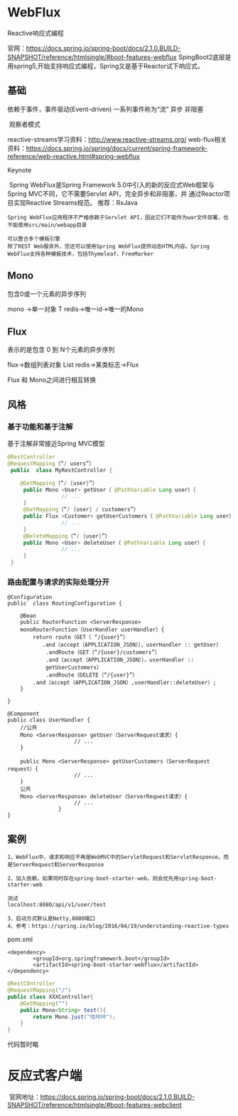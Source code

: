 

# WebFlux

Reactive响应式编程

官网：https://docs.spring.io/spring-boot/docs/2.1.0.BUILD-SNAPSHOT/reference/htmlsingle/#boot-features-webflux
SpingBoot2底层是用spring5,开始支持响应式编程，Spring又是基于Reactor试下响应式。

## 基础

依赖于事件，事件驱动(Event-driven)
		一系列事件称为“流”
		异步
		非阻塞

​	观察者模式

reactive-streams学习资料：http://www.reactive-streams.org/
web-flux相关资料：https://docs.spring.io/spring/docs/current/spring-framework-reference/web-reactive.html#spring-webflux

Keynote

​	Spring WebFlux是Spring Framework 5.0中引入的新的反应式Web框架与Spring MVC不同，它不需要Servlet API，完全异步和非阻塞，并 通过Reactor项目实现Reactive Streams规范。
推荐：RxJava

```
Spring WebFlux应用程序不严格依赖于Servlet API，因此它们不能作为war文件部署，也不能使用src/main/webapp目录
```

```
可以整合多个模板引擎
除了REST Web服务外，您还可以使用Spring WebFlux提供动态HTML内容。Spring WebFlux支持各种模板技术，包括Thymeleaf，FreeMarker
```



## Mono

包含0或一个元素的异步序列

mono ->单一对象  T   redis->唯一id->唯一的Mono<T>

## Flux

表示的是包含 0 到 N个元素的异步序列

flux->数组列表对象 List<T>   redis->某类标志->Flux<T>



Flux 和 Mono之间进行相互转换

## 风格

### 基于功能和基于注解

基于注解非常接近Spring MVC模型

```java
@RestController 
@RequestMapping（“/ users”）
 public  class MyRestController {

	@GetMapping（“/ {user}”）
	 public Mono <User> getUser（ @PathVariable Long user）{
				 // ...
	 }
	 @GetMapping（“/ {user} / customers”）
	 public Flux <Customer> getUserCustomers（ @PathVariable Long user）{
				 // ...
	 }
	 @DeleteMapping（“/ {user}”）
	 public Mono <User> deleteUser（ @PathVariable Long user）{
				 // ...
	 }
 }
```
### 路由配置与请求的实际处理分开

```
@Configuration
public  class RoutingConfiguration {

	@Bean
	public RouterFunction <ServerResponse> 		    
	monoRouterFunction（UserHandler userHandler）{
		return route（GET（ “/{user}”）
	       .and（accept（APPLICATION_JSON）），userHandler :: getUser）
	     	.andRoute（GET（“/{user}/customers”）
	     	.and（accept（APPLICATION_JSON）），userHandler :: 	   
	     	getUserCustomers）
			.andRoute（DELETE（“/{user}”）
		.and（accept（APPLICATION_JSON）,userHandler::deleteUser）;
	}

}

@Component
public class UserHandler {
	//公共 
	Mono <ServerResponse> getUser（ServerRequest请求）{
					 // ...
	}

	public Mono <ServerResponse> getUserCustomers（ServerRequest request）{
					 // ...
	}
	公共 
	Mono <ServerResponse> deleteUser（ServerRequest请求）{
					 // ...
				}
}
```

## 案例

	1、WebFlux中，请求和响应不再是WebMVC中的ServletRequest和ServletResponse，而是ServerRequest和ServerResponse
	
	2、加入依赖，如果同时存在spring-boot-starter-web，则会优先用spring-boot-starter-web
	
	测试
	localhost:8080/api/v1/user/test
	
	3、启动方式默认是Netty,8080端口
	4、参考：https://spring.io/blog/2016/04/19/understanding-reactive-types

pom.xml

	<dependency>
			<groupId>org.springframework.boot</groupId>
			<artifactId>spring-boot-starter-webflux</artifactId>
	</dependency>
```java
@RestCOntroller
@RequestMapping("/")
public class XXXController{
    @GetMapping("")
    public Mono<String> test(){
        return Mono.just("哇咔咔");
    }
}
```

代码暂时略



# 反应式客户端

​	官网地址：https://docs.spring.io/spring-boot/docs/2.1.0.BUILD-SNAPSHOT/reference/htmlsingle/#boot-features-webclient